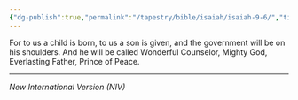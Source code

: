 ```yaml
---
{"dg-publish":true,"permalink":"/tapestry/bible/isaiah/isaiah-9-6/","title":"Isaiah 9:6","tags":["bible-verse","bible-verse"],"dgHomeLink":true,"dgShowLocalGraph":true,"dgEnableSearch":true}
---
```




For to us a child is born, to us a son is given, and the government will be on his shoulders.
And he will be called Wonderful Counselor, Mighty God, Everlasting Father, Prince of Peace.

---
*New International Version (NIV)*